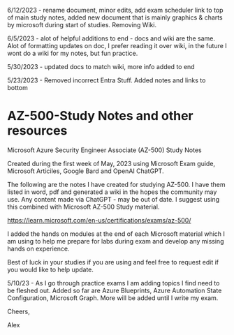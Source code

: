 6/12/2023 - rename document, minor edits, add exam scheduler link to top of main study notes, added new document that is mainly graphics & charts by microsoft during start of studies. Removing Wiki.

6/5/2023 - alot of helpful additions to end - docs and wiki are the same. Alot of formatting updates on doc, I prefer reading it over wiki, in the future I wont do a wiki for my notes, but fun practice.

5/30/2023 - updated docs to match wiki, more info added to end

5/23/2023 - Removed incorrect Entra Stuff. Added notes and links to bottom

# AZ-500-Study Notes and other resources
Microsoft Azure Security Engineer Associate (AZ-500) Study Notes

Created during the first week of May, 2023 using Microsoft Exam guide, Microsoft Articiles, Google Bard and OpenAI ChatGPT. 

The following are the notes I have created for studying AZ-500. I have them listed in word, pdf and generated a wiki in the hopes the community may use. Any content made via  ChatGPT - may be out of date.
I suggest using this combined with Microsoft AZ-500 Study material. 

https://learn.microsoft.com/en-us/certifications/exams/az-500/

I added the hands on modules at the end of each Microsoft material which I am using to help me prepare for labs during exam and develop any missing hands on experience.

Best of luck in your studies if you are using and feel free to request edit if you would like to help update.

5/10/23 - As I go through practice exams I am adding topics I find need to be fleshed out. Added so far are Azure Blueprints, Azure Automation State Configuration, Microsoft Graph. More will be added until I write my exam.

Cheers,

Alex
